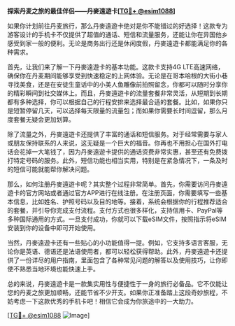 **探索丹麦之旅的最佳伴侣——丹麥遠遊卡[[TG💪+ @esim1088](https://t.me/s/esim1088)]**

如果你计划前往丹麦旅行，那么丹麥遠遊卡绝对是你不能错过的好选择！这款专为游客设计的手机卡不仅提供了超值的通话、短信和流量服务，还能让你在异国他乡感受到家一般的便利。无论是商务出行还是休闲度假，丹麥遠遊卡都能满足你的各种需求。

首先，让我们来了解一下丹麥遠遊卡的基本功能。这款卡支持4G LTE高速网络，确保你在丹麦期间能够享受到快速稳定的上网体验。无论是在哥本哈根的大街小巷寻找美食，还是在安徒生童话中的小美人鱼雕像前拍照留念，你都可以随时分享你的精彩瞬间到社交媒体上。而且，丹麥遠遊卡的流量套餐非常灵活，从短期到长期都有多种选择，你可以根据自己的行程安排来选择最合适的套餐。比如，如果你只是短暂停留几天，可以选择每天限量的流量包；而如果你需要长时间逗留，那么月度套餐无疑会更加划算。

除了流量之外，丹麥遠遊卡还提供了丰富的通话和短信服务。对于经常需要与家人或朋友保持联系的人来说，这无疑是一个巨大的福音。你再也不用担心在国外打电话会花掉一大笔钱了，因为丹麥遠遊卡提供的通话资费非常实惠，甚至还有免费拨打特定号码的服务。此外，短信功能也相当实用，特别是在紧急情况下，一条及时的短信可能就能帮你解决问题。

那么，如何注册丹麥遠遊卡呢？其实整个过程非常简单。首先，你需要访问丹麥遠遊卡的官方网站或者通过官方APP进行在线注册。在注册页面，你需要填写一些基本信息，比如姓名、护照号码以及目的地等。接着，系统会根据你的行程推荐适合的套餐，并引导你完成支付流程。支付方式也很多样化，支持信用卡、PayPal等多种国际通用的方式。一旦支付成功，你就可以下载eSIM文件，按照指示将eSIM安装到你的设备中即可开始使用。

当然，丹麥遠遊卡还有一些贴心的小功能值得一提。例如，它支持多语言客服，无论你是英语、德语还是法语使用者，都可以轻松获得帮助。此外，丹麥遠遊卡还提供了一份详尽的用户指南，里面包含了各种常见问题的解答以及使用技巧，让你即使不熟悉当地环境也能快速上手。

总的来说，丹麥遠遊卡是一款集实用性与便捷性于一身的旅行必备品。它不仅能让您的丹麦之旅更加顺畅，还能节省不少开支。如果你正准备踏上这段奇妙旅程，不妨考虑一下这款优秀的手机卡吧！相信它会成为你旅途中的一大助力。

[[TG💪+ @esim1088](https://t.me/s/esim1088) ![Image](https://i.postimg.cc/4NQfJmqS/Snipaste-2025-05-13-00-14-12.png)]